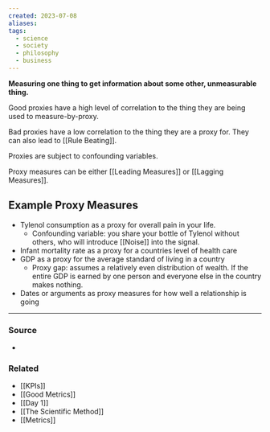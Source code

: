 ```yaml
---
created: 2023-07-08
aliases: 
tags:
  - science
  - society
  - philosophy
  - business
---
```

**Measuring one thing to get information about some other, unmeasurable thing.**

Good proxies have a high level of correlation to the thing they are being used to measure-by-proxy. 

Bad proxies have a low correlation to the thing they are a proxy for. They can also lead to [[Rule Beating]].

Proxies are subject to confounding variables.

Proxy measures can be either [[Leading Measures]] or [[Lagging Measures]].

## Example Proxy Measures

- Tylenol consumption as a proxy for overall pain in your life.
    - Confounding variable: you share your bottle of Tylenol without others, who will introduce [[Noise]] into the signal.
- Infant mortality rate as a proxy for a countries level of health care
- GDP as a proxy for the average standard of living in a country
    - Proxy gap: assumes a relatively even distribution of wealth. If the entire GDP is earned by one person and everyone else in the country makes nothing.
- Dates or arguments as proxy measures for how well a relationship is going

****
### Source
- 

### Related
- [[KPIs]] 
- [[Good Metrics]] 
- [[Day 1]] 
- [[The Scientific Method]]
- [[Metrics]]